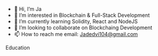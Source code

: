- 👋 Hi, I’m Ja
- 👀 I’m interested in Blockchain & Full-Stack Development
- 🌱 I’m currently learning Solidity, React and NodeJS
- 💞️ I’m looking to collaborate on Blockchaing Development
- 📫 How to reach me email: Jadedvi104@gmail.com



Education
<p align="left">
  
</p>

